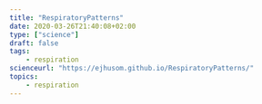 ```yaml
---
title: "RespiratoryPatterns"
date: 2020-03-26T21:40:08+02:00
type: ["science"]
draft: false
tags:
    - respiration
scienceurl: "https://ejhusom.github.io/RespiratoryPatterns/"
topics:
    - respiration
---
```


